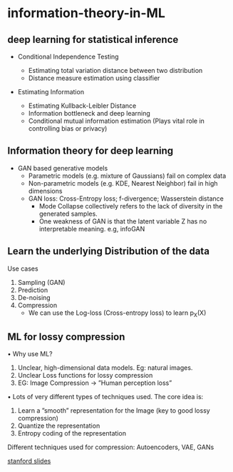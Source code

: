 # information-theory-in-ML

## deep learning for statistical inference
* Conditional Independence Testing
  * Estimating total variation distance between two distribution
  * Distance measure estimation using classifier

* Estimating Information
  * Estimating Kullback-Leibler Distance
  * Information bottleneck and deep learning
  * Conditional mutual information estimation (Plays vital role in controlling bias or privacy)


## Information theory for deep learning
* GAN based generative models
  * Parametric models (e.g. mixture of Gaussians) fail on complex data
  * Non-parametric models (e.g. KDE, Nearest Neighbor) fail in high dimensions
  * GAN loss: Cross-Entropy loss; f-divergence; Wasserstein distance 
    * Mode Collapse collectively refers to the lack of diversity in the generated samples.
    * One weakness of GAN is that the latent variable Z has no interpretable meaning. e.g, infoGAN



## Learn the underlying Distribution of the data
Use cases
1. Sampling (GAN)
2. Prediction
3. De-noising 
4. Compression
    * We can use the Log-loss (Cross-entropy loss) to learn p<sub>X</sub>(X)


## ML for lossy compression 
• Why use ML?
1. Unclear, high-dimensional data models. Eg: natural images.
2. Unclear Loss functions for lossy compression
3. EG: Image Compression → ”Human perception loss”

• Lots of very different types of techniques used. The core idea is:
1. Learn a ”smooth” representation for the Image (key to good lossy compression)
2. Quantize the representation
3. Entropy coding of the representation

Different techniques used for compression: Autoencoders, VAE, GANs

[stanford slides](https://web.stanford.edu/class/ee376a/files/kedar_slides.pdf)







    

